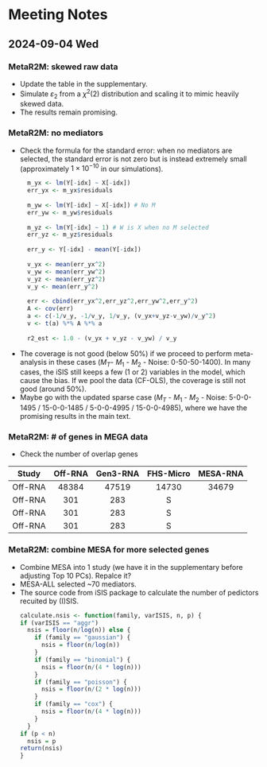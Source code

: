 # Meeting Notes

## 2024-09-04 Wed

### MetaR2M: skewed raw data

- Update the table in the supplementary.
- Simulate $\varepsilon_{2}$ from a $\chi^2(2)$ distribution and scaling it to mimic heavily skewed data.
- The results remain promising.

### MetaR2M: no mediators
- Check the formula for the standard error: when no mediators are selected, the standard error is not zero but is instead extremely small (approximately $1\times 10^{-10}$ in our simulations).
  ```R
    m_yx <- lm(Y[-idx] ~ X[-idx])
    err_yx <- m_yx$residuals
    
    m_yw <- lm(Y[-idx] ~ X[-idx]) # No M
    err_yw <- m_yw$residuals
    
    m_yz <- lm(Y[-idx] ~ 1) # W is X when no M selected
    err_yz <- m_yz$residuals
    
    err_y <- Y[-idx] - mean(Y[-idx])
    
    v_yx <- mean(err_yx^2)
    v_yw <- mean(err_yw^2)
    v_yz <- mean(err_yz^2)
    v_y <- mean(err_y^2)
    
    err <- cbind(err_yx^2,err_yz^2,err_yw^2,err_y^2)
    A <- cov(err)
    a <- c(-1/v_y, -1/v_y, 1/v_y, (v_yx+v_yz-v_yw)/v_y^2)
    v <- t(a) %*% A %*% a
    
    r2_est <- 1.0 - (v_yx + v_yz - v_yw) / v_y
  ```
- The coverage is not good (below 50%) if we proceed to perform meta-analysis in these cases ($M_T$- $M_1$ - $M_2$ - Noise: 0-50-50-1400). In many cases, the iSIS still keeps a few (1 or 2) variables in the model, which cause the bias. If we pool the data (CF-OLS), the coverage is still not good (around 50%).
- Maybe go with the updated sparse case ($M_T$ - $M_1$ - $M_2$ - Noise: 5-0-0-1495 / 15-0-0-1485 / 5-0-0-4995 / 15-0-0-4985), where we have the promising results in the main text.

### MetaR2M: # of genes in MEGA data
- Check the number of overlap genes

| Study   | Off-RNA    | Gen3-RNA    | FHS-Micro   | MESA-RNA    |
| :---:   | :---:      | :---:       | :---:       | :---:       | 
| Off-RNA | 48384      | 47519       |  14730      | 34679       |
| Off-RNA | 301        | 283         |      S       |           |
| Off-RNA | 301        | 283         |      S       |           |
| Off-RNA | 301        | 283         |      S       |           |



### MetaR2M: combine MESA for more selected genes

- Combine MESA into 1 study (we have it in the supplementary before adjusting Top 10 PCs). Repalce it?
- MESA-ALL selected ~70 mediators.
- The source code from iSIS package to calculate the number of pedictors recuited by (I)SIS.
  ```R
  calculate.nsis <- function(family, varISIS, n, p) {
  if (varISIS == "aggr") 
    nsis = floor(n/log(n)) else {
      if (family == "gaussian") {
        nsis = floor(n/log(n))
      }
      if (family == "binomial") {
        nsis = floor(n/(4 * log(n)))
      }
      if (family == "poisson") {
        nsis = floor(n/(2 * log(n)))
      }
      if (family == "cox") {
        nsis = floor(n/(4 * log(n)))
      }
    }
  if (p < n) 
    nsis = p
  return(nsis)
  }

  ```

